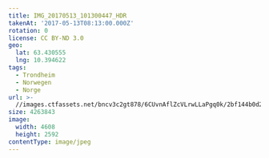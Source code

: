 ```yaml
---
title: IMG_20170513_101300447_HDR
takenAt: '2017-05-13T08:13:00.000Z'
rotation: 0
license: CC BY-ND 3.0
geo:
  lat: 63.430555
  lng: 10.394622
tags:
  - Trondheim
  - Norwegen
  - Norge
url: >-
  //images.ctfassets.net/bncv3c2gt878/6CUvnAflZcVLrwLLaPgq0k/2bf144b0d21aed375ecdc859fb139b11/img_20170513_101300447_hdr_33808021934_o
size: 4263843
image:
  width: 4608
  height: 2592
contentType: image/jpeg
---
```


